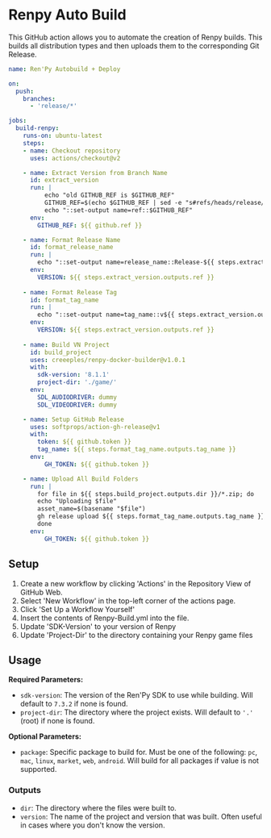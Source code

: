 # Renpy Auto Build

This GitHub action allows you to automate the creation of Renpy builds. This builds all distribution types and then uploads them to the corresponding 
Git Release.

```yaml
name: Ren'Py Autobuild + Deploy

on:
  push:
    branches:
      - 'release/*'

jobs:
  build-renpy:
    runs-on: ubuntu-latest
    steps:
    - name: Checkout repository
      uses: actions/checkout@v2

    - name: Extract Version from Branch Name
      id: extract_version
      run: |
          echo "old GITHUB_REF is $GITHUB_REF"
          GITHUB_REF=$(echo $GITHUB_REF | sed -e "s#refs/heads/release/##g")
          echo "::set-output name=ref::$GITHUB_REF"
      env:
        GITHUB_REF: ${{ github.ref }}

    - name: Format Release Name
      id: format_release_name
      run: |
        echo "::set-output name=release_name::Release-${{ steps.extract_version.outputs.ref }}"
      env:
        VERSION: ${{ steps.extract_version.outputs.ref }}
        
    - name: Format Release Tag
      id: format_tag_name
      run: |
        echo "::set-output name=tag_name::v${{ steps.extract_version.outputs.ref }}"
      env:
        VERSION: ${{ steps.extract_version.outputs.ref }}
        
    - name: Build VN Project
      id: build_project
      uses: creeeples/renpy-docker-builder@v1.0.1
      with:
        sdk-version: '8.1.1'
        project-dir: './game/'
      env:
        SDL_AUDIODRIVER: dummy
        SDL_VIDEODRIVER: dummy

    - name: Setup GitHub Release
      uses: softprops/action-gh-release@v1
      with:
        token: ${{ github.token }}
        tag_name: ${{ steps.format_tag_name.outputs.tag_name }}
      env:
          GH_TOKEN: ${{ github.token }}

    - name: Upload All Build Folders
      run: |
        for file in ${{ steps.build_project.outputs.dir }}/*.zip; do
        echo "Uploading $file"
        asset_name=$(basename "$file")
        gh release upload ${{ steps.format_tag_name.outputs.tag_name }} "$file" --clobber
        done
      env:
          GH_TOKEN: ${{ github.token }}
```

## Setup
  1. Create a new workflow by clicking 'Actions' in the Repository View of GitHub Web.
  2. Select 'New Workflow' in the top-left corner of the actions page.
  3. Click 'Set Up a Workflow Yourself'
  4.  Insert the contents of Renpy-Build.yml into the file.
  5.  Update 'SDK-Version' to your version of Renpy
  6.  Update 'Project-Dir' to the directory containing your Renpy game files

## Usage

**Required Parameters:**

- `sdk-version`: The version of the Ren'Py SDK to use while building. Will default to `7.3.2` if none is found.
- `project-dir`: The directory where the project exists. Will default to `'.'` (root) if none is found.

**Optional Parameters:**

- `package`: Specific package to build for. Must be one of the following: `pc`, `mac`, `linux`, `market`, `web`, `android`. Will build for all packages if value is not supported.

### Outputs

- `dir`: The directory where the files were built to.
- `version`: The name of the project and version that was built. Often useful in cases where you don't know the version.
